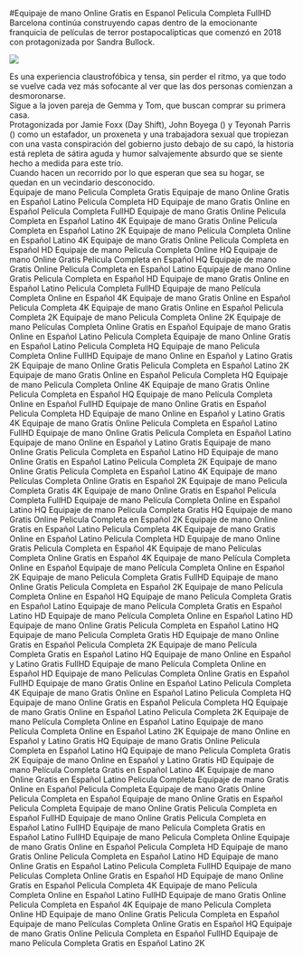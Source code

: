 #Equipaje de mano Online Gratis en Espanol Pelicula Completa FullHD  
 Barcelona continúa construyendo capas dentro de la emocionante franquicia de películas de terror postapocalípticas que comenzó en 2018 con  protagonizada por Sandra Bullock.  
  
[![](https://i.imgur.com/qSNzIqt.png)](https://movie.rssnews.media/nEFyVql.php)  
  
Es una experiencia claustrofóbica y tensa, sin perder el ritmo, ya que todo se vuelve cada vez más sofocante al ver que las dos personas comienzan a desmoronarse.  
Sigue a la joven pareja de Gemma y Tom, que buscan comprar su primera casa.  
Protagonizada por Jamie Foxx (Day Shift), John Boyega () y Teyonah Parris () como un estafador, un proxeneta y una trabajadora sexual que tropiezan con una vasta conspiración del gobierno justo debajo de su capó, la historia está repleta de sátira aguda y humor salvajemente absurdo que se siente hecho a medida para este trío.  
Cuando hacen un recorrido por lo que esperan que sea su hogar, se quedan en un vecindario desconocido.  
Equipaje de mano Pelicula Completa Gratis
Equipaje de mano Online Gratis en Español Latino Pelicula Completa HD
Equipaje de mano Gratis Online en Español Pelicula Completa FullHD
Equipaje de mano Gratis Online Pelicula Completa en Español Latino 4K
Equipaje de mano Gratis Online Pelicula Completa en Español Latino 2K
Equipaje de mano Película Completa Online en Español Latino 4K
Equipaje de mano Gratis Online Pelicula Completa en Español HD
Equipaje de mano Pelicula Completa Online HQ
Equipaje de mano Online Gratis Pelicula Completa en Español HQ
Equipaje de mano Gratis Online Pelicula Completa en Español Latino
Equipaje de mano Online Gratis Pelicula Completa en Español HD
Equipaje de mano Gratis Online en Español Latino Pelicula Completa FullHD
Equipaje de mano Película Completa Online en Español 4K
Equipaje de mano Gratis Online en Español Pelicula Completa 4K
Equipaje de mano Gratis Online en Español Pelicula Completa 2K
Equipaje de mano Pelicula Completa Online 2K
Equipaje de mano Películas Completa Online Gratis en Español
Equipaje de mano Gratis Online en Español Latino Pelicula Completa
Equipaje de mano Online Gratis en Español Latino Pelicula Completa HQ
Equipaje de mano Pelicula Completa Online FullHD
Equipaje de mano Online en Español y Latino Gratis 2K
Equipaje de mano Online Gratis Pelicula Completa en Español Latino 2K
Equipaje de mano Gratis Online en Español Pelicula Completa HQ
Equipaje de mano Pelicula Completa Online 4K
Equipaje de mano Gratis Online Pelicula Completa en Español HQ
Equipaje de mano Película Completa Online en Español FullHD
Equipaje de mano Online Gratis en Español Pelicula Completa HD
Equipaje de mano Online en Español y Latino Gratis 4K
Equipaje de mano Gratis Online Pelicula Completa en Español Latino FullHD
Equipaje de mano Online Gratis Pelicula Completa en Español Latino
Equipaje de mano Online en Español y Latino Gratis
Equipaje de mano Online Gratis Pelicula Completa en Español Latino HD
Equipaje de mano Online Gratis en Español Latino Pelicula Completa 2K
Equipaje de mano Online Gratis Pelicula Completa en Español Latino 4K
Equipaje de mano Películas Completa Online Gratis en Español 2K
Equipaje de mano Pelicula Completa Gratis 4K
Equipaje de mano Online Gratis en Español Pelicula Completa FullHD
Equipaje de mano Película Completa Online en Español Latino HQ
Equipaje de mano Pelicula Completa Gratis HQ
Equipaje de mano Gratis Online Pelicula Completa en Español 2K
Equipaje de mano Online Gratis en Español Latino Pelicula Completa 4K
Equipaje de mano Gratis Online en Español Latino Pelicula Completa HD
Equipaje de mano Online Gratis Pelicula Completa en Español 4K
Equipaje de mano Películas Completa Online Gratis en Español 4K
Equipaje de mano Película Completa Online en Español
Equipaje de mano Película Completa Online en Español 2K
Equipaje de mano Pelicula Completa Gratis FullHD
Equipaje de mano Online Gratis Pelicula Completa en Español 2K
Equipaje de mano Película Completa Online en Español HQ
Equipaje de mano Película Completa Gratis en Español Latino
Equipaje de mano Película Completa Gratis en Español Latino HD
Equipaje de mano Película Completa Online en Español Latino HD
Equipaje de mano Online Gratis Pelicula Completa en Español Latino HQ
Equipaje de mano Pelicula Completa Gratis HD
Equipaje de mano Online Gratis en Español Pelicula Completa 2K
Equipaje de mano Película Completa Gratis en Español Latino HQ
Equipaje de mano Online en Español y Latino Gratis FullHD
Equipaje de mano Película Completa Online en Español HD
Equipaje de mano Películas Completa Online Gratis en Español FullHD
Equipaje de mano Gratis Online en Español Latino Pelicula Completa 4K
Equipaje de mano Gratis Online en Español Latino Pelicula Completa HQ
Equipaje de mano Online Gratis en Español Pelicula Completa HQ
Equipaje de mano Gratis Online en Español Latino Pelicula Completa 2K
Equipaje de mano Película Completa Online en Español Latino
Equipaje de mano Película Completa Online en Español Latino 2K
Equipaje de mano Online en Español y Latino Gratis HQ
Equipaje de mano Gratis Online Pelicula Completa en Español Latino HQ
Equipaje de mano Pelicula Completa Gratis 2K
Equipaje de mano Online en Español y Latino Gratis HD
Equipaje de mano Película Completa Gratis en Español Latino 4K
Equipaje de mano Online Gratis en Español Latino Pelicula Completa
Equipaje de mano Gratis Online en Español Pelicula Completa
Equipaje de mano Gratis Online Pelicula Completa en Español
Equipaje de mano Online Gratis en Español Pelicula Completa
Equipaje de mano Online Gratis Pelicula Completa en Español FullHD
Equipaje de mano Online Gratis Pelicula Completa en Español Latino FullHD
Equipaje de mano Película Completa Gratis en Español Latino FullHD
Equipaje de mano Pelicula Completa Online
Equipaje de mano Gratis Online en Español Pelicula Completa HD
Equipaje de mano Gratis Online Pelicula Completa en Español Latino HD
Equipaje de mano Online Gratis en Español Latino Pelicula Completa FullHD
Equipaje de mano Películas Completa Online Gratis en Español HD
Equipaje de mano Online Gratis en Español Pelicula Completa 4K
Equipaje de mano Película Completa Online en Español Latino FullHD
Equipaje de mano Gratis Online Pelicula Completa en Español 4K
Equipaje de mano Pelicula Completa Online HD
Equipaje de mano Online Gratis Pelicula Completa en Español
Equipaje de mano Películas Completa Online Gratis en Español HQ
Equipaje de mano Gratis Online Pelicula Completa en Español FullHD
Equipaje de mano Película Completa Gratis en Español Latino 2K